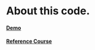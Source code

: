 # About this code.
#### [Demo](https://react-slack-clone-17532.firebaseapp.com/)
#### [Reference Course](https://www.udemy.com/build-a-slack-chat-app-with-react-redux-and-firebase/learn/v4/overview)
